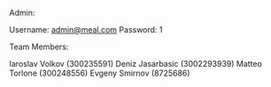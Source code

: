 Admin:

Username: admin@meal.com
Password: 1

Team Members:

Iaroslav Volkov (300235591)
Deniz Jasarbasic (3002293939)
Matteo Torlone (300248556)
Evgeny Smirnov (8725686)